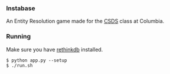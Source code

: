 ### Instabase

An Entity Resolution game made for the [CSDS](https://columbia.github.io/systems-bigdata-class/) class at Columbia.

### Running
Make sure you have [rethinkdb](http://rethinkdb.com/) installed.
```
$ python app.py --setup
$ ./run.sh
```

